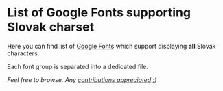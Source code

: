 # List of Google Fonts supporting Slovak charset

Here you can find list of [Google Fonts](https://www.google.com/fonts) which support displaying **all** Slovak characters.

Each font group is separated into a dedicated file.

*Feel free to browse. Any [contributions appreciated](../CONTRIBUTING.md) ;)*

